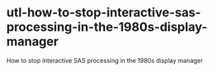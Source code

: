 # utl-how-to-stop-interactive-sas-processing-in-the-1980s-display-manager
How to stop interactive SAS processing in the 1980s display manager
